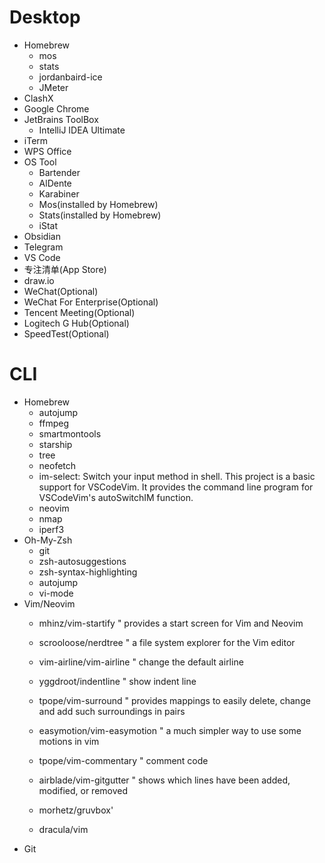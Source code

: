 # Desktop
- Homebrew
	- mos
	- stats
    - jordanbaird-ice
    - JMeter
- ClashX
- Google Chrome
- JetBrains ToolBox
	- IntelliJ IDEA Ultimate
- iTerm
- WPS Office
- OS Tool
	- Bartender
	- AlDente
	- Karabiner
	- Mos(installed by Homebrew)
	- Stats(installed by Homebrew)
	- iStat
- Obsidian
- Telegram
- VS Code
- 专注清单(App Store)
- draw.io
- WeChat(Optional)
- WeChat For Enterprise(Optional)
- Tencent Meeting(Optional)
- Logitech G Hub(Optional)
- SpeedTest(Optional)

# CLI
- Homebrew
	- autojump
	- ffmpeg
	- smartmontools
	- starship
	- tree
	- neofetch
	- im-select: Switch your input method in shell. This project is a basic support for VSCodeVim. It provides the command line program for VSCodeVim's autoSwitchIM function.
    - neovim
    - nmap
    - iperf3
- Oh-My-Zsh
	- git
	- zsh-autosuggestions
	- zsh-syntax-highlighting
	- autojump
	- vi-mode 
- Vim/Neovim
	- mhinz/vim-startify               " provides a start screen for Vim and Neovim
	- scrooloose/nerdtree            " a file system explorer for the Vim editor
	- vim-airline/vim-airline          " change the default airline
	- yggdroot/indentline            " show indent line
	- tpope/vim-surround               " provides mappings to easily delete, change and add such surroundings in pairs
	- easymotion/vim-easymotion        " a much simpler way to use some motions in vim
	- tpope/vim-commentary             " comment code
	- airblade/vim-gitgutter           " shows which lines have been added, modified, or removed
 
	- morhetz/gruvbox'
	- dracula/vim
- Git